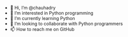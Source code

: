 - 👋 Hi, I’m @chauhadry
- 👀 I’m interested in Python programming 
- 🌱 I’m currently learning Python
- 💞️ I’m looking to collaborate with Python programmers 
- 📫 How to reach me on GitHub
  

<!---
Chaudhary/Chaudhary is a ✨ special ✨ repository because its `README.md` (this file) appears on your GitHub profile.
You can click the Preview link to take a look at your changes.
--->
